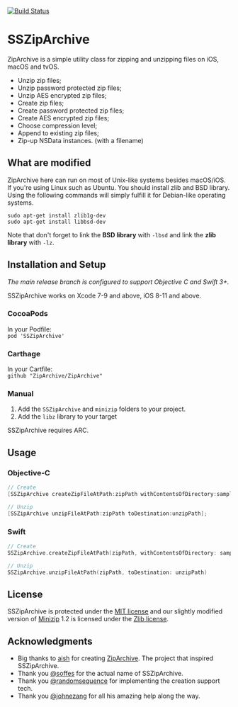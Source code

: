 
[![Build Status](https://travis-ci.org/ZipArchive/ZipArchive.svg?branch=master)](https://travis-ci.org/ZipArchive/ZipArchive)

# SSZipArchive

ZipArchive is a simple utility class for zipping and unzipping files on iOS, macOS and tvOS.

- Unzip zip files;
- Unzip password protected zip files;
- Unzip AES encrypted zip files;
- Create zip files;
- Create password protected zip files;
- Create AES encrypted zip files;
- Choose compression level;
- Append to existing zip files;
- Zip-up NSData instances. (with a filename)

## What are modified

ZipArchive here can run on most of Unix-like systems besides macOS/iOS. If you're using Linux such as Ubuntu. You should install zlib and BSD library. Using the following commands will simply fulfill it for Debian-like operating systems.

```
sudo apt-get install zlib1g-dev
sudo apt-get install libbsd-dev
```

Note that don't forget to link the **BSD library** with `-lbsd` and link the **zlib library** with `-lz`.

## Installation and Setup

*The main release branch is configured to support Objective C and Swift 3+.*

SSZipArchive works on Xcode 7-9 and above, iOS 8-11 and above.

### CocoaPods
In your Podfile:  
`pod 'SSZipArchive'`

### Carthage
In your Cartfile:  
`github "ZipArchive/ZipArchive"`

### Manual

1. Add the `SSZipArchive` and `minizip` folders to your project.
2. Add the `libz` library to your target

SSZipArchive requires ARC.

## Usage

### Objective-C

```objective-c
// Create
[SSZipArchive createZipFileAtPath:zipPath withContentsOfDirectory:sampleDataPath];

// Unzip
[SSZipArchive unzipFileAtPath:zipPath toDestination:unzipPath];
```

### Swift

```swift
// Create
SSZipArchive.createZipFileAtPath(zipPath, withContentsOfDirectory: sampleDataPath)

// Unzip
SSZipArchive.unzipFileAtPath(zipPath, toDestination: unzipPath)
```

## License

SSZipArchive is protected under the [MIT license](https://github.com/samsoffes/ssziparchive/raw/master/LICENSE) and our slightly modified version of [Minizip](https://github.com/nmoinvaz/minizip) 1.2 is licensed under the [Zlib license](http://www.zlib.net/zlib_license.html).

## Acknowledgments

* Big thanks to [aish](http://code.google.com/p/ziparchive) for creating [ZipArchive](http://code.google.com/p/ziparchive). The project that inspired SSZipArchive.
* Thank you [@soffes](https://github.com/soffes) for the actual name of SSZipArchive.
* Thank you [@randomsequence](https://github.com/randomsequence) for implementing the creation support tech.
* Thank you [@johnezang](https://github.com/johnezang) for all his amazing help along the way.
